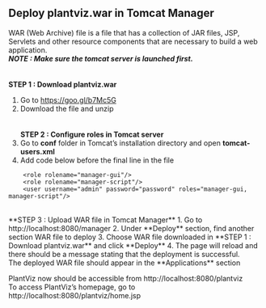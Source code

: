 

## Deploy plantviz.war in Tomcat Manager

WAR (Web Archive) file is a file that has a collection of JAR files, JSP, Servlets and other resource components that are necessary to build a web application.
<br/>
***NOTE : Make sure the tomcat server is launched first.***
<br/><br/><br/>
**STEP 1 : Download plantviz.war**
1.	Go to https://goo.gl/b7Mc5G
2.	Download the file and unzip
<br/><br/><br/>
**STEP 2 : Configure roles in Tomcat server**
1.	Go to **conf** folder in Tomcat’s installation directory and open **tomcat-users.xml**
2.	Add code below before the final line in the file

```
    <role rolename="manager-gui"/>
    <role rolename="manager-script"/>
    <user username="admin" password="password" roles="manager-gui, manager-script"/>
```
<br/>
**STEP 3 : Upload WAR file in Tomcat Manager**
1.	Go to http://localhost:8080/manager
2.	Under **Deploy** section, find another section WAR file to deploy
3.	Choose WAR file downloaded in **STEP 1 : Download plantviz.war** and click **Deploy**
4.	The page will reload and there should be a message stating that the deployment is successful.<br/>The deployed WAR file should appear in the **Applications** section


PlantViz now should be accessible from http://localhost:8080/plantviz <br/>
To access PlantViz’s homepage, go to http://localhost:8080/plantviz/home.jsp

